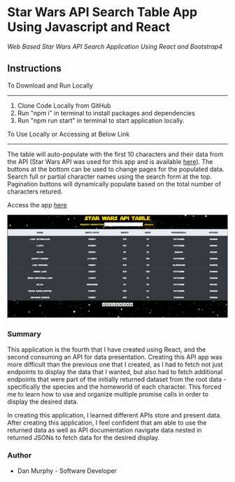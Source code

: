 # Star Wars API Search Table App Using Javascript and React

_Web Based Star Wars API Search Application Using React and Bootstrap4_

## Instructions

To Download and Run Locally
___
1. Clone Code Locally from GitHub
2. Run "npm i" in terminal to install packages and dependencies
3. Run "npm run start" in terminal to start application locally. 

To Use Locally or Accessing at Below Link
___
The table will auto-populate with the first 10 characters and their data from the API (Star Wars API was used for this app and is available [here](https://swapi.dev/)). The buttons at the bottom can be used to change pages for the populated data. Search full or partial character names using the search form at the top. Pagination buttons will dynamically populate based on the total number of characters retured. 


Access the app [here](https://pacific-harbor-78489.herokuapp.com/)

![StarWarsAPITable Screenshot](https://github.com/danielmurphy1/star-wars-api/blob/master/src/images/star-wars-api-screen.JPG)

### Summary

This application is the fourth that I have created using React, and the second consuming an API for data presentation. Creating this API app was more difficult than the previous one that I created, as I had to fetch not just endpoints to display the data that I wanted, but also had to fetch additional endpoints that were part of the initially returned dataset from the root data - specifically the species and the homeworld of each character. This forced me to learn how to use and organize multiple promise calls in order to display the desired data. 

In creating this application, I learned different APIs store and present data. After creating this application, I feel confident that am able to use the returned data as well as API documentation navigate data nested in returned JSONs to fetch data for the desired display. 

### Author

- Dan Murphy - Software Developer